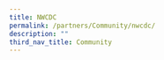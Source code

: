 ```yaml
---
title: NWCDC
permalink: /partners/Community/nwcdc/
description: ""
third_nav_title: Community
---
```

